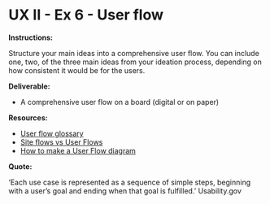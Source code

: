 # UX II - Ex 6 - User flow

**Instructions:** 

Structure your main ideas into a comprehensive user flow.
You can include one, two, of the three main ideas from your ideation process, depending on how consistent it would be for the users.

**Deliverable:** 

- A comprehensive user flow on a board (digital or on paper)

**Resources:** 

- [User flow glossary](https://www.productplan.com/glossary/user-flow/)
- [Site flows vs User Flows](https://uxmovement.com/wireframes/site-flows-vs-user-flows-when-to-use-which/)
- [How to make a User Flow diagram](https://www.lucidchart.com/blog/how-to-make-a-user-flow-diagram)

**Quote:** 

‘Each use case is represented as a sequence of simple steps, beginning with a user’s goal and ending when that goal is fulfilled.’ Usability.gov